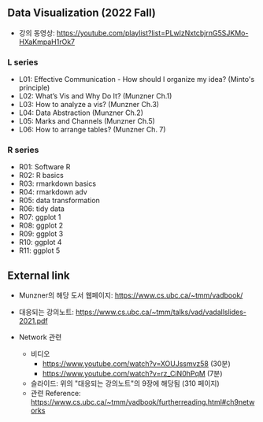 ## Data Visualization (2022 Fall)

+ 강의 동영상: https://youtube.com/playlist?list=PLwlzNxtcbjrnG5SJKMo-HXaKmpaH1rOk7

### L series

+ L01: Effective Communication - How should I organize my idea? (Minto's principle)
+ L02: What’s Vis and Why Do It? (Munzner Ch.1)
+ L03: How to analyze a vis? (Munzner Ch.3)
+ L04: Data Abstraction (Munzner Ch.2)
+ L05: Marks and Channels (Munzner Ch.5)
+ L06: How to arrange tables? (Munzner Ch. 7)

### R series

+ R01: Software R
+ R02: R basics
+ R03: rmarkdown basics
+ R04: rmarkdown adv
+ R05: data transformation
+ R06: tidy data
+ R07: ggplot 1
+ R08: ggplot 2
+ R09: ggplot 3
+ R10: ggplot 4
+ R11: ggplot 5

## External link

+ Munzner의 해당 도서 웹페이지: https://www.cs.ubc.ca/~tmm/vadbook/
+ 대응되는 강의노트: https://www.cs.ubc.ca/~tmm/talks/vad/vadallslides-2021.pdf

+ Network 관련
    + 비디오
        + https://www.youtube.com/watch?v=XOUJssmvz58 (30분)
        + https://www.youtube.com/watch?v=rz_CiN0hPqM (7분)
    + 슬라이드: 위의 "대응되는 강의노트"의 9장에 해당됨 (310 페이지)
    + 관련 Reference: https://www.cs.ubc.ca/~tmm/vadbook/furtherreading.html#ch9networks
